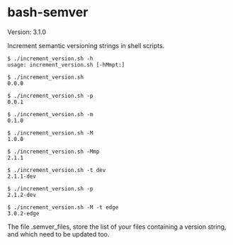 bash-semver
===========

Version: 3.1.0

Increment semantic versioning strings in shell scripts.

```shell
$ ./increment_version.sh -h
usage: increment_version.sh [-hMmpt:]

$ ./increment_version.sh
0.0.0

$ ./increment_version.sh -p
0.0.1

$ ./increment_version.sh -m
0.1.0

$ ./increment_version.sh -M
1.0.0

$ ./increment_version.sh -Mmp
2.1.1

$ ./increment_version.sh -t dev
2.1.1-dev

$ ./increment_version.sh -p
2.1.2-dev

$ ./increment_version.sh -M -t edge
3.0.2-edge
```

The file .semver_files, store the list of your files containing a version string, and which need to be updated too.
